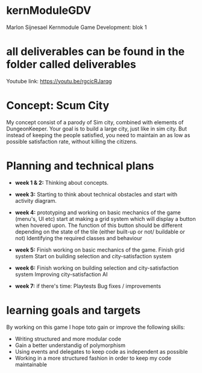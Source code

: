 # kernModuleGDV
  Marlon Sijnesael
  Kernmodule Game Development: blok 1
# all deliverables can be found in the folder called deliverables
Youtube link: https://youtu.be/rgcicRJarqg
# Concept: Scum City
  My concept consist of a parody of Sim city, combined with elements of DungeonKeeper. Your goal is to build a large city, just like in sim   city. But instead of keeping the people satisfied, you need to maintain an as low as possible satisfaction rate, without killing the  citizens.

# Planning and technical plans

* **week 1 & 2:**
Thinking about concepts.
* **week 3:**
Starting to think about technical obstacles and start with activity diagram.
* **week 4:**
prototyping and working on basic mechanics of the game (menu's, UI etc)
start at making a grid system which will display a button when hovered upon. The function of this button should be different depending on the state of the tile (either built-up or not/ buildable or not)
Identifying the required classes and behaviour

* **week 5:**
 Finish working on basic mechanics of the game.
 Finish grid system
 Start on building selection and city-satisfaction system
 
 * **week 6:** 
 Finish working on building selection and city-satisfaction system
 Improving city-satisfaction AI
 
 * **week 7:**
  if there's time: Playtests
  Bug fixes / improvements
 
# learning goals and targets
By working on this game I hope toto gain or improve the following skills:
* Writing structured and more modular code
* Gain a better understandig of polymorphism
* Using events and delegates to keep code as independent as possible
* Working in a more structured fashion in order to keep my code maintainable

